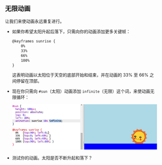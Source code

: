 ## 无限动画

让我们来使动画永远重复进行。



+ 如果你希望太阳升起后落下，只需向你的动画添加更多关键帧：

    ```
    @keyframes sunrise {
        0%  
        33% 
        66% 
        100%
    }
    ```

    这表明动画以太阳位于天空的底部开始和结束，并在动画的 33% 至 66% 之间停留在顶部。

+ 现在你只需向 `#sun`（太阳）动画添加 `infinite`（无限）这个词，来使动画无限循环：

    ![screenshot](images/sunrise-infinite.png)

+ 测试你的动画。太阳是否不断升起和落下？ 




